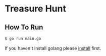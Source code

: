 # Treasure Hunt

## How To Run
```sh
$ go run main.go
```

If you haven't install golang please [install](https://golang.org/doc/install) first.